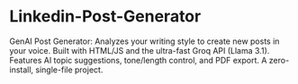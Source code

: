 # Linkedin-Post-Generator
GenAI Post Generator: Analyzes your writing style to create new posts in your voice. Built with HTML/JS and the ultra-fast Groq API (Llama 3.1). Features AI topic suggestions, tone/length control, and PDF export. A zero-install, single-file project.
